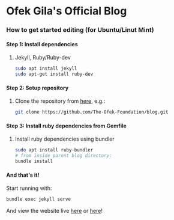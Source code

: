 # Ofek Gila's Official Blog


### How to get started editing (for Ubuntu/Linut Mint)

#### Step 1: Install dependencies

1. Jekyll, Ruby/Ruby-dev

	```bash
	sudo apt install jekyll
	sudo apt-get install ruby-dev
	```


#### Step 2: Setup repository

1. Clone the repository from [here][repo url], e.g.:

	```bash
	git clone https://github.com/The-Ofek-Foundation/blog.git
	```

#### Step 3: Install ruby dependencies from Gemfile

1. Install ruby dependencies using bundler

	```bash
	sudo apt install ruby-bundler
	# from inside parent blog directory:
	bundle install
	```

#### And that's it!

Start running with:

```bash
bundle exec jekyll serve
```


And view the website live [here](http://127.0.0.1:4000/) or [here](http://localhost:4000/)!



[repo url]:https://github.com/The-Ofek-Foundation/blog "github repository"
